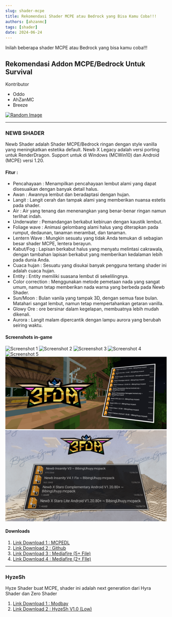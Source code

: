 ```yaml
---
slug: shader-mcpe
title: Rekomendasi Shader MCPE atau Bedrock yang Bisa Kamu Coba!!!
authors: [ahzanmc]
tags: [shader]
date: 2024-06-24
---
```


Inilah beberapa shader MCPE atau Bedrock yang bisa kamu coba!!!

<!-- truncate -->

## Rekomendasi Addon MCPE/Bedrock Untuk Survival
Kontributor
- Oddo
- AhZanMC
- Breeze

[![Random Image](https://imapi.ingfomenkrep.my.id/random-image-show)](https://imapi.ingfomenkrep.my.id/random-link)

---
### NEWB SHADER
Newb Shader adalah Shader MCPE/Bedrock ringan dengan style vanilla yang meningkatkan estetika default. Newb X Legacy adalah versi porting untuk RenderDragon. Support untuk di Windows (MCWin10) dan Android (MCPE) versi 1.20.

#### Fitur :
* Pencahayaan : Menampilkan pencahayaan lembut alami yang dapat disesuaikan dengan banyak detail halus.
* Awan : Awannya lembut dan beradaptasi dengan hujan.
* Langit : Langit cerah dan tampak alami yang memberikan nuansa estetis pada shader.
* Air : Air yang tenang dan menenangkan yang benar-benar ringan namun terlihat indah.
* Underwater : Pemandangan berkabut kebiruan dengan kaustik lembut.
* Foliage wave : Animasi gelombang alami halus yang diterapkan pada rumput, dedaunan, tanaman merambat, dan tanaman.
* Lentern Wave : Mungkin sesuatu yang tidak Anda temukan di sebagian besar shader MCPE, lentera berayun.
* Kabut/Fog : Lapisan berkabut halus yang menyatu melintasi cakrawala, dengan tambahan lapisan berkabut yang memberikan kedalaman lebih pada dunia Anda.
* Cuaca hujan : Sesuatu yang disukai banyak pengguna tentang shader ini adalah cuaca hujan.
* Entity : Entity memiliki suasana lembut di sekelilingnya.
* Color correction : Menggunakan metode pemetaan nada yang sangat umum, namun tetap memberikan nada warna yang berbeda pada Newb Shader.
* Sun/Moon : Bulan vanila yang tampak 3D, dengan semua fase bulan. Matahari sangat lembut, namun tetap mempertahankan getaran vanilla.
* Glowy Ore : ore bersinar dalam kegelapan, membuatnya lebih mudah dikenali.
* Aurora : Langit malam dipercantik dengan lampu aurora yang berubah seiring waktu.

#### Screenshots in-game
![Screenshot 1](https://api.mcpedl.com/storage/submissions/132990/images/newb-shader-v119_2.jpeg)
![Screenshot 2](https://api.mcpedl.com/storage/submissions/132990/images/newb-shader-v119_4.jpeg)
![Screenshot 3](https://api.mcpedl.com/storage/submissions/132990/images/newb-shader-v119_7.jpeg)
![Screenshot 4](https://api.mcpedl.com/storage/submissions/132990/images/newb-shader-v119_9.jpeg)
![Screenshot 5](https://api.mcpedl.com/storage/submissions/132990/images/newb-shader-v119_21.jpeg)
![Screenshot 6](img/newb-01.png)
![Screenshot 7](img/newb-02.png)

#### Downloads
1. [Link Download 1 : MCPEDL](https://mcpedl.com/newb-shader/)
2. [Link Download 2 : Github](https://github.com/devendrn/newb-shader-mcbe)
3. [Link Download 3 : Mediafire (5+ File)](https://www.mediafire.com/file/i5k9u6fud3vuhtq/Newb_X_Shader__%257E_BibingUhuyy.zip/file)
4. [Link Download 4 : Mediafire (2+ FIle)](https://www.mediafire.com/file/4tce1v1lx4539la/2%252B_Newb_Shader_%257E_BibingUhuyy.zip/file)

---
### HyzeSh
Hyze Shader buat MCPE, shader ini adalah next generation dari Hyra Shader dan Zero Shader

1. [Link Download 1 : Modbay](https://mcpedl.com/newb-shader/)
2. [Link Download 2 : HyzeSh V1.0 (Low)](https://www.mediafire.com/file/ls5sc8xjxm4er39/HyzeSh_v1.0_RD_Android_Windows_1.20.80_up_%2528Simfile.co%2529_%257E_BibingUhuyy.zip/file)